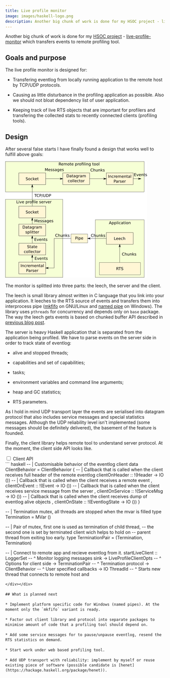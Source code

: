 ```yaml
---
title: Live profile monitor
image: images/haskell-logo.png
description: Another big chunk of work is done for my HSOC project - live-profile-monitor which transfers events to remote profiling tool.
---
```


Another big chunk of work is done for my [HSOC project](2016-06-12-hsoc-acceptance.html) - [live-profile-monitor](https://github.com/NCrashed/live-profile-monitor) which transfers events to remote profiling tool.

## Goals and purpose

The live profile monitor is designed for:

* Transfering eventlog from locally running application to the remote host by TCP/UDP protocols.

* Causing as little disturbance in the profiling application as possible. Also we should not bloat dependency list of user application.

* Keeping track of live RTS objects that are important for profilers and transfering the collected stats to recently connected clients (profiling tools).

## Design 

After several false starts I have finally found a design that works well to fulfill above goals:

![](/images/live-profile-monitor-data-flow.png#center)

The monitor is splitted into three parts: the leech, the server and the client. 

The leech is small library almost written in C language that you link into your application. It leeches to the RTS source of events and transfers them into interprocess pipe ([mkfifo](http://linux.die.net/man/3/mkfifo) on GNU/Linux and [named pipe](https://msdn.microsoft.com/en-us/library/windows/desktop/aa365590(v=vs.85).aspx) on Windows). The library uses `pthreads` for concurrency and depends only on `base` package. The way the leech gets events is based on chunked buffer API described in [previous blog post](2016-06-22-hsoc-rts.html).

The server is heavy Haskell application that is separated from the application being profiled. We have to parse events on the server side in order to track state of eventlog: 

* alive and stopped threads;

* capabilities and set of capabilities;

* tasks;

* environment variables and command line arguments;

* heap and GC statistics;

* RTS parameters.

As I hold in mind UDP transport layer the events are serialised into datagram protocol that also includes service messages and special statistics messages. Although the UDP reliability level isn't implemented (some messages should be definitely delivered), the basement of the feature is founded.

Finally, the client library helps remote tool to understand server protocol. At the moment, the client side API looks like.

<div class="spoiler">
<input id="spoilerid_1" type="checkbox"><label for="spoilerid_1">
Client API
</label><div class="spoiler_body">
``` haskell
-- | Customisable behavior of the eventlog client
data ClientBehavior = ClientBehavior {
-- | Callback that is called when the client receives full header of the remote eventlog
  clientOnHeader :: !(Header -> IO ())  
-- | Callback that is called when the client receives a remote event
, clientOnEvent :: !(Event -> IO ()) 
-- | Callback that is called when the client receives service message from the server
, clientOnService :: !(ServiceMsg -> IO ()) 
-- | Callback that is called when the client receives dump of eventlog alive objects
, clientOnState :: !(EventlogState -> IO ()) 
}

-- | Termination mutex, all threads are stopped when the mvar is filled
type Termination = MVar ()

-- | Pair of mutex, first one is used as termination of child thread,
-- the second one is set by terminated client wich helps to hold on
-- parent thread from exiting too early.
type TerminationPair = (Termination, Termination)

-- | Connect to remote app and recieve eventlog from it.
startLiveClient :: LoggerSet -- ^ Monitor logging messages sink
  -> LiveProfileClientOpts -- ^ Options for client side
  -> TerminationPair  -- ^ Termination protocol
  -> ClientBehavior -- ^ User specified callbacks 
  -> IO ThreadId -- ^ Starts new thread that connects to remote host and 
```
</div></div>

## What is planned next

* Implement platform specific code for Windows (named pipes). At the moment only the `mkfifo` variant is ready.

* Factor out client library and protocol into separate packages to minimise amount of code that a profiling tool should depend on.

* Add some service messages for to pause/unpause eventlog, resend the RTS statistics on demand.

* Start work under web based profiling tool.
 
* Add UDP transport with reliability: implement by myself or reuse existing piece of software (possible candidate is [henet](https://hackage.haskell.org/package/henet)).